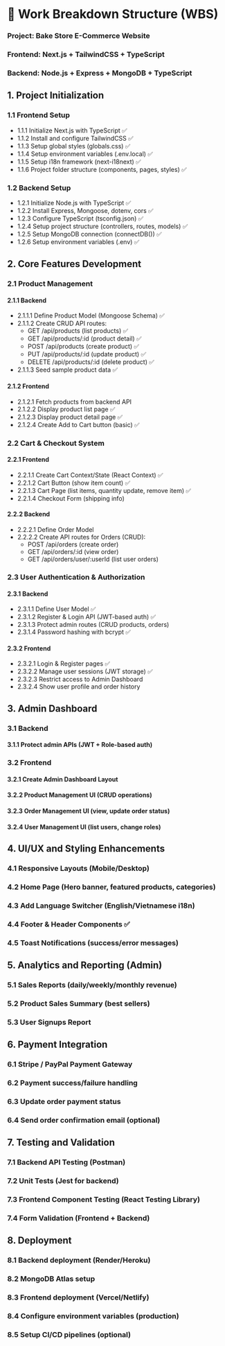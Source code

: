 # 📝 Work Breakdown Structure (WBS)
### Project: Bake Store E-Commerce Website
### Frontend: Next.js + TailwindCSS + TypeScript
### Backend: Node.js + Express + MongoDB + TypeScript

## 1. Project Initialization
### 1.1 Frontend Setup
* 1.1.1 Initialize Next.js with TypeScript ✅
* 1.1.2 Install and configure TailwindCSS ✅
* 1.1.3 Setup global styles (globals.css) ✅
* 1.1.4 Setup environment variables (.env.local) ✅
* 1.1.5 Setup i18n framework (next-i18next) ✅
* 1.1.6 Project folder structure (components, pages, styles) ✅
### 1.2 Backend Setup
* 1.2.1 Initialize Node.js with TypeScript ✅
* 1.2.2 Install Express, Mongoose, dotenv, cors ✅
* 1.2.3 Configure TypeScript (tsconfig.json) ✅
* 1.2.4 Setup project structure (controllers, routes, models) ✅
* 1.2.5 Setup MongoDB connection (connectDB()) ✅
* 1.2.6 Setup environment variables (.env) ✅
## 2. Core Features Development
### 2.1 Product Management
#### 2.1.1 Backend
* 2.1.1.1 Define Product Model (Mongoose Schema) ✅
* 2.1.1.2 Create CRUD API routes:
  * GET /api/products (list products) ✅
  * GET /api/products/:id (product detail) ✅
  * POST /api/products (create product) ✅
  * PUT /api/products/:id (update product) ✅
  * DELETE /api/products/:id (delete product) ✅
* 2.1.1.3 Seed sample product data ✅
#### 2.1.2 Frontend
* 2.1.2.1 Fetch products from backend API
* 2.1.2.2 Display product list page ✅
* 2.1.2.3 Display product detail page ✅
* 2.1.2.4 Create Add to Cart button (basic) ✅
### 2.2 Cart & Checkout System
#### 2.2.1 Frontend
* 2.2.1.1 Create Cart Context/State (React Context) ✅
* 2.2.1.2 Cart Button (show item count) ✅
* 2.2.1.3 Cart Page (list items, quantity update, remove item) ✅
* 2.2.1.4 Checkout Form (shipping info)
#### 2.2.2 Backend
* 2.2.2.1 Define Order Model
* 2.2.2.2 Create API routes for Orders (CRUD):
  * POST /api/orders (create order)
  * GET /api/orders/:id (view order)
  * GET /api/orders/user/:userId (list user orders)
### 2.3 User Authentication & Authorization
#### 2.3.1 Backend
* 2.3.1.1 Define User Model ✅
* 2.3.1.2 Register & Login API (JWT-based auth) ✅
* 2.3.1.3 Protect admin routes (CRUD products, orders)
* 2.3.1.4 Password hashing with bcrypt ✅
#### 2.3.2 Frontend
* 2.3.2.1 Login & Register pages ✅
* 2.3.2.2 Manage user sessions (JWT storage) ✅
* 2.3.2.3 Restrict access to Admin Dashboard
* 2.3.2.4 Show user profile and order history
## 3. Admin Dashboard
### 3.1 Backend
#### 3.1.1 Protect admin APIs (JWT + Role-based auth)
### 3.2 Frontend
#### 3.2.1 Create Admin Dashboard Layout
#### 3.2.2 Product Management UI (CRUD operations)
#### 3.2.3 Order Management UI (view, update order status)
#### 3.2.4 User Management UI (list users, change roles)
## 4. UI/UX and Styling Enhancements
### 4.1 Responsive Layouts (Mobile/Desktop)
### 4.2 Home Page (Hero banner, featured products, categories)
### 4.3 Add Language Switcher (English/Vietnamese i18n)
### 4.4 Footer & Header Components ✅
### 4.5 Toast Notifications (success/error messages)
## 5. Analytics and Reporting (Admin)
### 5.1 Sales Reports (daily/weekly/monthly revenue)
### 5.2 Product Sales Summary (best sellers)
### 5.3 User Signups Report
## 6. Payment Integration
### 6.1 Stripe / PayPal Payment Gateway
### 6.2 Payment success/failure handling
### 6.3 Update order payment status
### 6.4 Send order confirmation email (optional)
## 7. Testing and Validation
### 7.1 Backend API Testing (Postman)
### 7.2 Unit Tests (Jest for backend)
### 7.3 Frontend Component Testing (React Testing Library)
### 7.4 Form Validation (Frontend + Backend)
## 8. Deployment
### 8.1 Backend deployment (Render/Heroku)
### 8.2 MongoDB Atlas setup
### 8.3 Frontend deployment (Vercel/Netlify)
### 8.4 Configure environment variables (production)
### 8.5 Setup CI/CD pipelines (optional)
